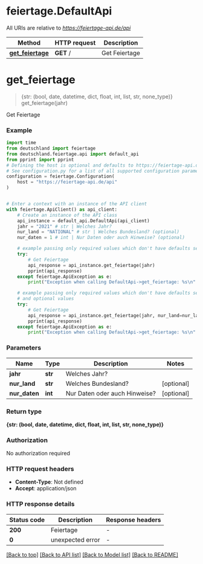 # feiertage.DefaultApi

All URIs are relative to *https://feiertage-api.de/api*

Method | HTTP request | Description
------------- | ------------- | -------------
[**get_feiertage**](DefaultApi.md#get_feiertage) | **GET** / | Get Feiertage


# **get_feiertage**
> {str: (bool, date, datetime, dict, float, int, list, str, none_type)} get_feiertage(jahr)

Get Feiertage

### Example


```python
import time
from deutschland import feiertage
from deutschland.feiertage.api import default_api
from pprint import pprint
# Defining the host is optional and defaults to https://feiertage-api.de/api
# See configuration.py for a list of all supported configuration parameters.
configuration = feiertage.Configuration(
    host = "https://feiertage-api.de/api"
)


# Enter a context with an instance of the API client
with feiertage.ApiClient() as api_client:
    # Create an instance of the API class
    api_instance = default_api.DefaultApi(api_client)
    jahr = "2021" # str | Welches Jahr?
    nur_land = "NATIONAL" # str | Welches Bundesland? (optional)
    nur_daten = 1 # int | Nur Daten oder auch Hinweise? (optional)

    # example passing only required values which don't have defaults set
    try:
        # Get Feiertage
        api_response = api_instance.get_feiertage(jahr)
        pprint(api_response)
    except feiertage.ApiException as e:
        print("Exception when calling DefaultApi->get_feiertage: %s\n" % e)

    # example passing only required values which don't have defaults set
    # and optional values
    try:
        # Get Feiertage
        api_response = api_instance.get_feiertage(jahr, nur_land=nur_land, nur_daten=nur_daten)
        pprint(api_response)
    except feiertage.ApiException as e:
        print("Exception when calling DefaultApi->get_feiertage: %s\n" % e)
```


### Parameters

Name | Type | Description  | Notes
------------- | ------------- | ------------- | -------------
 **jahr** | **str**| Welches Jahr? |
 **nur_land** | **str**| Welches Bundesland? | [optional]
 **nur_daten** | **int**| Nur Daten oder auch Hinweise? | [optional]

### Return type

**{str: (bool, date, datetime, dict, float, int, list, str, none_type)}**

### Authorization

No authorization required

### HTTP request headers

 - **Content-Type**: Not defined
 - **Accept**: application/json


### HTTP response details

| Status code | Description | Response headers |
|-------------|-------------|------------------|
**200** | Feiertage |  -  |
**0** | unexpected error |  -  |

[[Back to top]](#) [[Back to API list]](../README.md#documentation-for-api-endpoints) [[Back to Model list]](../README.md#documentation-for-models) [[Back to README]](../README.md)


